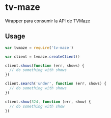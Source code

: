# tv-maze

Wrapper para consumir la API de TVMaze

## Usage

```js
var tvmaze = require('tv-maze')

var client = tvmaze.createClient()

client.shows(function (err, shows) {
  // do something with shows
})

client.search('under', function (err, shows) {
  // do something with shows
})

client.show(324, function (err, show) {
  // do something with show
})
```
